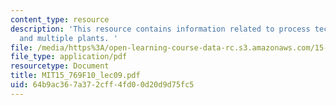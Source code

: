 ```yaml
---
content_type: resource
description: 'This resource contains information related to process technology decisions
  and multiple plants. '
file: /media/https%3A/open-learning-course-data-rc.s3.amazonaws.com/15-769-operations-strategy-fall-2010/64b9ac367a372cff4fd00d20d9d75fc5_MIT15_769F10_lec09.pdf
file_type: application/pdf
resourcetype: Document
title: MIT15_769F10_lec09.pdf
uid: 64b9ac36-7a37-2cff-4fd0-0d20d9d75fc5
---
```

